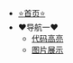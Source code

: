 - [:star:首页:star:](index)​
- :heart:导航一:heart:
  - [代码高亮](/p/guide?id=代码高亮展示)
  - [图片展示](/p/guide?id=图片插件展示)